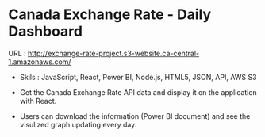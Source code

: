 # Canada Exchange Rate - Daily Dashboard

URL : http://exchange-rate-project.s3-website.ca-central-1.amazonaws.com/


- Skils : JavaScript, React, Power BI, Node.js, HTML5, JSON, API, AWS S3
     
- Get the Canada Exchange Rate API data and display it on the application with React.

- Users can download the information (Power BI document) and see the visulized graph updating every day.
